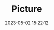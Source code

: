 ---
weight: 1
images:
- /images/edited/24.jpeg
title: Picture
date: 2023-05-02 15:22:12
tags: [luminar neo,work]
---
